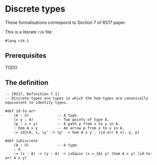 # Discrete types

These formalisations correspond to Section 7 of RS17 paper.

This is a literate `rzk` file:

```rzk
#lang rzk-1
```

## Prerequisites
TODO

## The definition
```rzk
-- [RS17, Definition 7.1]
-- Discrete types are types in which the hom-types are canonically equivalent to identity types.

#def id-to-arr 
    (A : U)             -- A type. 
    (x y : A)           -- Two points of type A.
    (p : x = y)         -- A path p from x to y in A.
    : hom A x y         -- An arrow p from x to y in A.
    := idJ(A, x, \y' -> \p' -> hom A x y', (id-arr A x), y, p) 

#def isDiscrete 
    (A : U)             -- A type. 
    : U
    := (x : A) -> (y : A) -> isEquiv (x =_{A} y) (hom A x y) (id-to-arr A x y)
```
